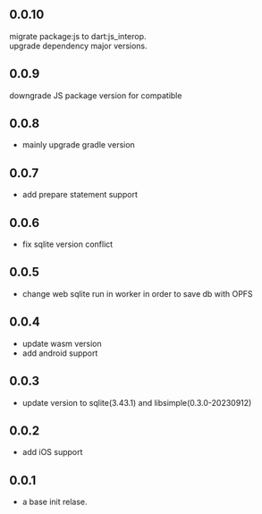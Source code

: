## 0.0.10

migrate package:js to dart:js_interop.  
upgrade dependency major versions. 

## 0.0.9
downgrade JS package version for compatible

## 0.0.8
* mainly upgrade gradle version

## 0.0.7
* add prepare statement support

## 0.0.6
* fix sqlite version conflict

## 0.0.5
* change web sqlite run in worker in order to save db with OPFS

## 0.0.4
* update wasm version
* add android support

## 0.0.3
* update version to sqlite(3.43.1) and libsimple(0.3.0-20230912)

## 0.0.2 

* add iOS support

## 0.0.1

* a base init relase.
